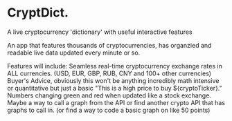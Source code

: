 # CryptDict.
A live cryptocurrency 'dictionary' with useful interactive features

An app that features thousands of cryptocurrencies, has organzied and readable live data updated every minute or so.

Features will include:
  Seamless real-time cryptocurrency exchange rates in ALL currencies. (USD, EUR, GBP, RUB, CNY and 100+ other currencies)
  Buyer's Advice, obviously this won't be anything incredibly math intensive or quantitative but just a basic "This is a high price to buy ${cryptoTicker}."
  Numbers changing green and red when updated like a stock exchange.
  Maybe a way to call a graph from the API or find another crypto API that has graphs to call in. (or find a way to code a basic graph on like 50 points)
  
 
